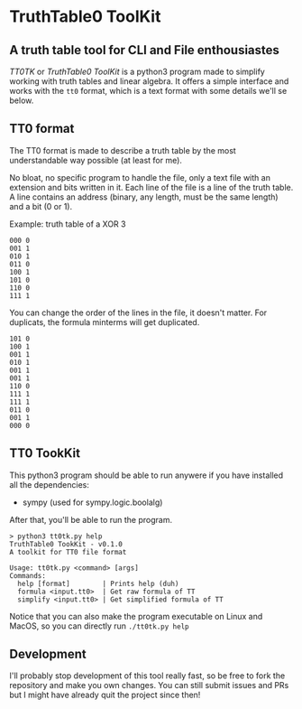 # TruthTable0 ToolKit

## A truth table tool for CLI and File enthousiastes

_TT0TK_ or _TruthTable0 ToolKit_ is a python3 program made to simplify working
with truth tables and linear algebra. It offers a simple interface and works
with the `tt0` format, which is a text format with some details we'll se below.

## TT0 format

The TT0 format is made to describe a truth table by the most understandable way 
possible (at least for me). 

No bloat, no specific program to handle the file, only a text file with an 
extension and bits written in it. Each line of the file is a line of the 
truth table. A line contains an address (binary, any length, must be the
same length) and a bit (0 or 1).

Example: truth table of a XOR 3

``` tt0
000 0
001 1
010 1 
011 0
100 1
101 0
110 0
111 1
```

You can change the order of the lines in the file, it doesn't matter. For
duplicats, the formula minterms will get duplicated.

``` tt0
101 0
100 1
001 1
010 1 
001 1
001 1
110 0
111 1
111 1
011 0
001 1
000 0
```

## TT0 TookKit

This python3 program should be able to run anywere if you have installed all
the dependencies:

- sympy (used for sympy.logic.boolalg)

After that, you'll be able to run the program. 

``` shell
> python3 tt0tk.py help
TruthTable0 TookKit - v0.1.0
A toolkit for TT0 file format

Usage: tt0tk.py <command> [args]
Commands:
  help [format]        | Prints help (duh)
  formula <input.tt0>  | Get raw formula of TT
  simplify <input.tt0> | Get simplified formula of TT
```

Notice that you can also make the program executable on Linux and MacOS, so you
can directly run `./tt0tk.py help`

## Development

I'll probably stop development of this tool really fast, so be free to fork the
repository and make you own changes. You can still submit issues and PRs but I
might have already quit the project since then!

